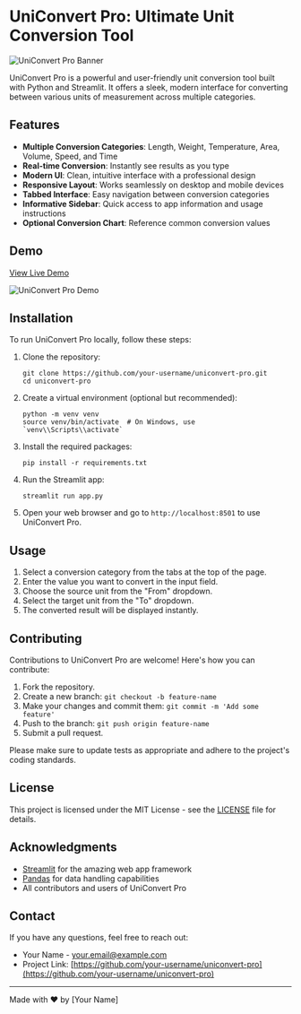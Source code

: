 # UniConvert Pro: Ultimate Unit Conversion Tool

![UniConvert Pro Banner](/placeholder.svg?height=200&width=600)

UniConvert Pro is a powerful and user-friendly unit conversion tool built with Python and Streamlit. It offers a sleek, modern interface for converting between various units of measurement across multiple categories.

## Features

- **Multiple Conversion Categories**: Length, Weight, Temperature, Area, Volume, Speed, and Time
- **Real-time Conversion**: Instantly see results as you type
- **Modern UI**: Clean, intuitive interface with a professional design
- **Responsive Layout**: Works seamlessly on desktop and mobile devices
- **Tabbed Interface**: Easy navigation between conversion categories
- **Informative Sidebar**: Quick access to app information and usage instructions
- **Optional Conversion Chart**: Reference common conversion values

## Demo

[View Live Demo](https://your-demo-link-here.com)

![UniConvert Pro Demo](/placeholder.svg?height=400&width=600)

## Installation

To run UniConvert Pro locally, follow these steps:

1. Clone the repository:
   ```
   git clone https://github.com/your-username/uniconvert-pro.git
   cd uniconvert-pro
   ```

2. Create a virtual environment (optional but recommended):
   ```
   python -m venv venv
   source venv/bin/activate  # On Windows, use `venv\\Scripts\\activate`
   ```

3. Install the required packages:
   ```
   pip install -r requirements.txt
   ```

4. Run the Streamlit app:
   ```
   streamlit run app.py
   ```

5. Open your web browser and go to `http://localhost:8501` to use UniConvert Pro.

## Usage

1. Select a conversion category from the tabs at the top of the page.
2. Enter the value you want to convert in the input field.
3. Choose the source unit from the "From" dropdown.
4. Select the target unit from the "To" dropdown.
5. The converted result will be displayed instantly.

## Contributing

Contributions to UniConvert Pro are welcome! Here's how you can contribute:

1. Fork the repository.
2. Create a new branch: `git checkout -b feature-name`
3. Make your changes and commit them: `git commit -m 'Add some feature'`
4. Push to the branch: `git push origin feature-name`
5. Submit a pull request.

Please make sure to update tests as appropriate and adhere to the project's coding standards.

## License

This project is licensed under the MIT License - see the [LICENSE](LICENSE) file for details.

## Acknowledgments

- [Streamlit](https://streamlit.io/) for the amazing web app framework
- [Pandas](https://pandas.pydata.org/) for data handling capabilities
- All contributors and users of UniConvert Pro

## Contact

If you have any questions, feel free to reach out:

- Your Name - [your.email@example.com](mailto:your.email@example.com)
- Project Link: [https://github.com/your-username/uniconvert-pro](https://github.com/your-username/uniconvert-pro)

---

Made with ❤️ by [Your Name]
